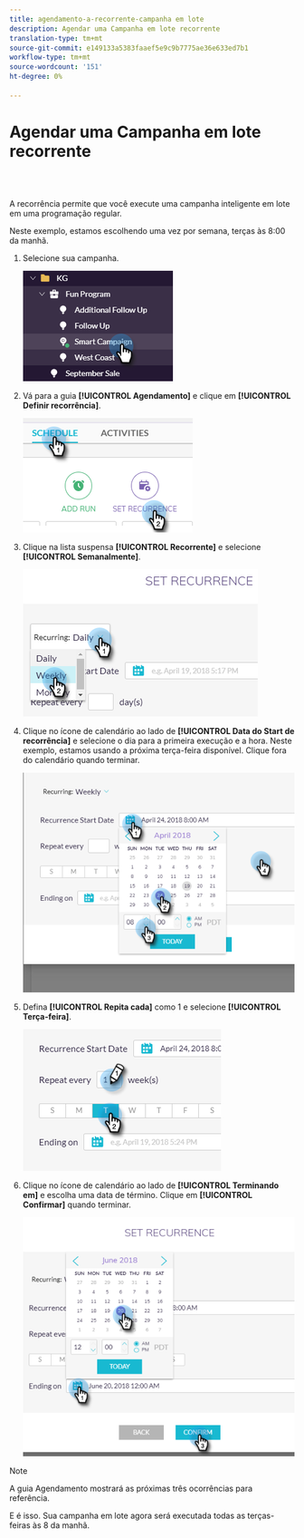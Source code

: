 ```yaml
---
title: agendamento-a-recorrente-campanha em lote
description: Agendar uma Campanha em lote recorrente
translation-type: tm+mt
source-git-commit: e149133a5383faaef5e9c9b7775ae36e633ed7b1
workflow-type: tm+mt
source-wordcount: '151'
ht-degree: 0%

---
```



# Agendar uma Campanha em lote recorrente

<br> 

A recorrência permite que você execute uma campanha inteligente em lote em uma programação regular.

Neste exemplo, estamos escolhendo uma vez por semana, terças às 8:00 da manhã.

1. Selecione sua campanha.

   ![Imagem Um](/help/sky/assets/smart-campaigns/schedule-a-recurring-batch-campaign/schedule-a-recurring-batch-campaign-1.png)

1. Vá para a guia **[!UICONTROL Agendamento]** e clique em **[!UICONTROL Definir recorrência]**.

   ![Imagem dois](/help/sky/assets/smart-campaigns/schedule-a-recurring-batch-campaign/schedule-a-recurring-batch-campaign-2.png)

1. Clique na lista suspensa **[!UICONTROL Recorrente]** e selecione **[!UICONTROL Semanalmente]**.

   ![Imagem Três](/help/sky/assets/smart-campaigns/schedule-a-recurring-batch-campaign/schedule-a-recurring-batch-campaign-3.png)

1. Clique no ícone de calendário ao lado de **[!UICONTROL Data do Start de recorrência]** e selecione o dia para a primeira execução e a hora. Neste exemplo, estamos usando a próxima terça-feira disponível. Clique fora do calendário quando terminar.

   ![Imagem quatro](/help/sky/assets/smart-campaigns/schedule-a-recurring-batch-campaign/schedule-a-recurring-batch-campaign-4.png)

1. Defina **[!UICONTROL Repita cada]** como 1 e selecione **[!UICONTROL Terça-feira]**.

   ![Imagem cinco](/help/sky/assets/smart-campaigns/schedule-a-recurring-batch-campaign/schedule-a-recurring-batch-campaign-5.png)

1. Clique no ícone de calendário ao lado de **[!UICONTROL Terminando em]** e escolha uma data de término. Clique em **[!UICONTROL Confirmar]** quando terminar.

   ![Imagem seis](/help/sky/assets/smart-campaigns/schedule-a-recurring-batch-campaign/schedule-a-recurring-batch-campaign-6.png)

>[!NOTE]
>
>A guia Agendamento mostrará as próximas três ocorrências para referência.

E é isso. Sua campanha em lote agora será executada todas as terças-feiras às 8 da manhã.
